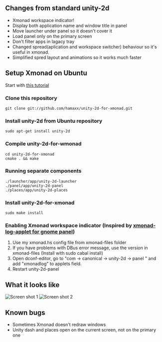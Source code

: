## Changes from standard unity-2d

* Xmonad workspace indicator!
* Display both application name and window title in panel
* Move launcher under panel so it doesn't cover it
* Load panel only on the primary screen
* Don't filter apps in lagacy tray
* Changed spread(aplication and workspace switcher) behaviour so it's useful in xmonad.
* Simplified spred layout and animations so it works much faster

## Setup Xmonad on Ubuntu

Start with [this tutorial](http://markhansen.co.nz/xmonad-ubuntu-oneiric/)

### Clone this repository

    git clone git://github.com/hamaxx/unity-2d-for-xmonad.git

### Install unity-2d from Ubuntu repository

    sudo apt-get install unity-2d

### Compile unity-2d-for-wmonad

    cd unity-2d-for-xmonad
    cmake . && make

### Running separate components

    ./launcher/app/unity-2d-launcher
    ./panel/app/unity-2d-panel
    ./places/app/unity-2d-places

### Install unity-2d-for-xmonad

    sudo make install

### Enabling Xmonad workspace indicator (Inspired by [xmonad-log-applet for gnome panel](http://uhsure.com/xmonad-log-applet.html))

1. Use my xmonad.hs config file from xmonad-files folder
2. If you have problems with DBus error message, use the version in xmonad-files (Install with sudo cabal install)
3. Open dconf-editor, go to "com -> canonical -> unity-2d -> panel " and add "xmonadlog" to applets field.
4. Restart unity-2d-panel

## What it looks like

![Screen shot 1](/hamaxx/unity-2d-for-xmonad/raw/master/docs/ss1.png)
![Screen shot 2](/hamaxx/unity-2d-for-xmonad/raw/master/docs/ss2.png)

## Known bugs

* Sometimes Xmonad doesn't redraw windows
* Unity dash and places open on the current screen, not on the primary one
